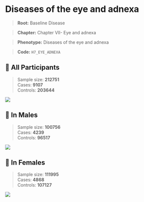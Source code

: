 # Diseases of the eye and adnexa

> **Root:** Baseline Disease  

> **Chapter:** Chapter VII- Eye and adnexa  

> **Phenotype:** Diseases of the eye and adnexa  

> **Code:** `H7_EYE_ADNEXA`

## 🧪 All Participants  
> Sample size: **212751**  
> Cases: **9107**  
> Controls: **203644**
<img src="/Disease/Figures/ALL/Baseline/H7_EYE_ADNEXA.png"/>
<CsvTable src="/Disease/Data/ALL/Baseline/LG_H7_EYE_ADNEXA.csv" label="🔍 View full results" />

## 👨 In Males  
> Sample size: **100756**  
> Cases: **4239**  
> Controls: **96517**
<img src="/Disease/Figures/Male/Baseline/H7_EYE_ADNEXA.png"/>
<CsvTable src="/Disease/Data/Male/Baseline/LG_H7_EYE_ADNEXA.csv" label="🔍 View full results" />

## 👩 In Females  
> Sample size: **111995**  
> Cases: **4868**  
> Controls: **107127**
<img src="/Disease/Figures/Female/Baseline/H7_EYE_ADNEXA.png"/>
<CsvTable src="/Disease/Data/Female/Baseline/LG_H7_EYE_ADNEXA.csv" label="🔍 View full results" />
